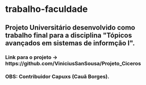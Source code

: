 # trabalho-faculdade
<h2>Projeto Universitário desenvolvido como trabalho final para a disciplina "Tópicos avançados em sistemas de informção I".</h2>

<h3>Link para o projeto -> https://github.com/ViniciusSanSousa/Projeto_Ciceros</h3>

<h3>OBS: Contribuidor Capuxs (Cauã Borges).</h3>
